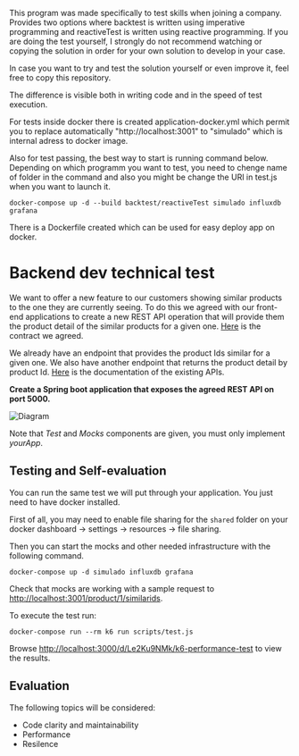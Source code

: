 This program was made specifically to test skills when joining a company. Provides two options where backtest is written using imperative programming and reactiveTest is written using reactive programming. If you are doing the test yourself, I strongly do not recommend watching or copying the solution in order for your own solution to develop in your case.

In case you want to try and test the solution yourself or even improve it, feel free to copy this repository.

The difference is visible both in writing code and in the speed of test execution.

For tests inside docker there is created application-docker.yml which permit you to replace automatically "http://localhost:3001" to "simulado" which is internal adress to docker image. 

Also for test passing, the best way to start is running command below.
Depending on which programm you want to test, you need to chenge name of folder in the command and also you might be change the URI in test.js when you want to launch it.

```
docker-compose up -d --build backtest/reactiveTest simulado influxdb grafana 
```

There is a Dockerfile created which can be used for easy deploy app on docker.

# Backend dev technical test
We want to offer a new feature to our customers showing similar products to the one they are currently seeing. To do this we agreed with our front-end applications to create a new REST API operation that will provide them the product detail of the similar products for a given one. [Here](./similarProducts.yaml) is the contract we agreed.

We already have an endpoint that provides the product Ids similar for a given one. We also have another endpoint that returns the product detail by product Id. [Here](./existingApis.yaml) is the documentation of the existing APIs.

**Create a Spring boot application that exposes the agreed REST API on port 5000.**

![Diagram](./assets/diagram.jpg "Diagram")

Note that _Test_ and _Mocks_ components are given, you must only implement _yourApp_.

## Testing and Self-evaluation
You can run the same test we will put through your application. You just need to have docker installed.

First of all, you may need to enable file sharing for the `shared` folder on your docker dashboard -> settings -> resources -> file sharing.

Then you can start the mocks and other needed infrastructure with the following command.
```
docker-compose up -d simulado influxdb grafana
```
Check that mocks are working with a sample request to [http://localhost:3001/product/1/similarids](http://localhost:3001/product/1/similarids).

To execute the test run:
```
docker-compose run --rm k6 run scripts/test.js
```
Browse [http://localhost:3000/d/Le2Ku9NMk/k6-performance-test](http://localhost:3000/d/Le2Ku9NMk/k6-performance-test) to view the results.

## Evaluation
The following topics will be considered:
- Code clarity and maintainability
- Performance
- Resilence
